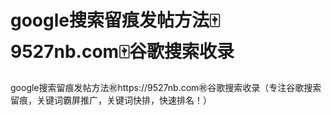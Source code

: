 # google搜索留痕发帖方法🀄️9527nb.com🀄️谷歌搜索收录

google搜索留痕发帖方法㊗️https://9527nb.com㊗️谷歌搜索收录（专注谷歌搜索留痕，关键词霸屏推广，关键词快排，快速排名！）